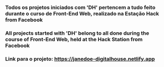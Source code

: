 ### Todos os projetos iniciados com 'DH' pertencem a tudo feito durante o curso de Front-End Web, realizado na Estação Hack from Facebook

### All projects started with 'DH' belong to all done during the course of Front-End Web, held at the Hack Station from Facebook

### Link para o projeto: https://janedoe-digitalhouse.netlify.app
